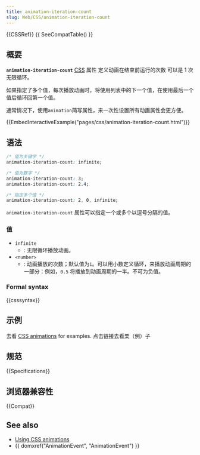 ```yaml
---
title: animation-iteration-count
slug: Web/CSS/animation-iteration-count
---
```

{{CSSRef}} {{ SeeCompatTable() }}

## 概要

**`animation-iteration-count`** [CSS](/en/CSS) 属性 定义动画在结束前运行的次数 可以是 1 次 无限循环。

如果指定了多个值，每次播放动画时，将使用列表中的下一个值，在使用最后一个值后循环回第一个值。

通常情况下，使用`animation`简写属性，来一次性设置所有动画属性会更方便。

{{EmbedInteractiveExample("pages/css/animation-iteration-count.html")}}

## 语法

```css
/* 值为关键字 */
animation-iteration-count: infinite;

/* 值为数字 */
animation-iteration-count: 3;
animation-iteration-count: 2.4;

/* 指定多个值 */
animation-iteration-count: 2, 0, infinite;
```

`animation-iteration-count` 属性可以指定一个或多个以逗号分隔的值。

### 值

- `infinite`
  - : 无限循环播放动画。
- `<number>`
  - : 动画播放的次数；默认值为`1`。可以用小数定义循环，来播放动画周期的一部分：例如，`0.5` 将播放到动画周期的一半。不可为负值。

### Formal syntax

{{csssyntax}}

## 示例

去看 [CSS animations](/zh-CN/docs/Web/CSS/CSS_Animations/Using_CSS_animations) for examples. 点击链接去看栗（例）子

## 规范

{{Specifications}}

## 浏览器兼容性

{{Compat}}

## See also

- [Using CSS animations](/zh-CN/docs/Web/CSS/CSS_Animations/Using_CSS_animations)
- {{ domxref("AnimationEvent", "AnimationEvent") }}
